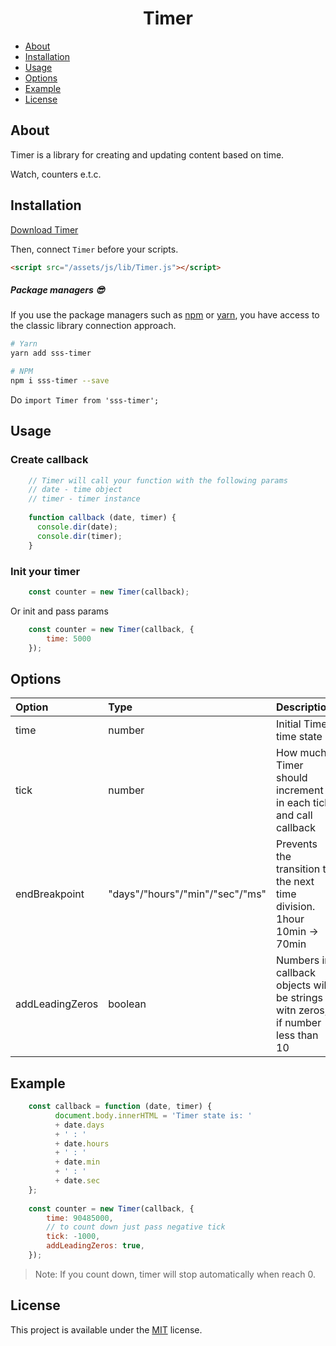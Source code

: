 <h1 align="center">Timer</h1>

- [About](#about)
- [Installation](#installation)
- [Usage](#usage)
- [Options](#options)
- [Example](#example)
- [License](#license)

## About
Timer is a library for creating and updating content based on time.

Watch, counters e.t.c.

## Installation

<a target="_blank" href="https://raw.githubusercontent.com/Natteke/SmokinSexySoftware/master/packages/Timer/dist/Timer.js">Download Timer</a>

Then, connect `Timer` before your scripts.

```html
<script src="/assets/js/lib/Timer.js"></script>
```
 
##### Package managers 😎

If you use the package managers such as [npm](https://www.npmjs.com/) or [yarn](https://yarnpkg.com/en/), you have access to the classic library connection approach.

```sh
# Yarn
yarn add sss-timer

# NPM
npm i sss-timer --save
```
Do `import Timer from 'sss-timer';`

## Usage
### Create callback

```Javascript
    // Timer will call your function with the following params
    // date - time object
    // timer - timer instance
    
    function callback (date, timer) {
      console.dir(date);
      console.dir(timer);
    }
```

### Init your timer

```Javascript
    const counter = new Timer(callback);
```

Or init and pass params

```Javascript
    const counter = new Timer(callback, {
        time: 5000
    });
```

## Options

| Option  | Type  | Description |
| :------------ |:---------------|:--------------|
| time      | number| Initial Timer time state |
| tick     | number        |   How much Timer should increment in each tick and call callback |
| endBreakpoint | "days"/"hours"/"min"/"sec"/"ms"        | Prevents the transition to the next time division. 1hour 10min -> 70min |
| addLeadingZeros | boolean        | Numbers in callback objects will be strings witn zeros, if number less than 10 |

## Example

```Javascript
    const callback = function (date, timer) {
          document.body.innerHTML = 'Timer state is: '
          + date.days
          + ' : '
          + date.hours  
          + ' : '
          + date.min
          + ' : '
          + date.sec
    };
    
    const counter = new Timer(callback, {
        time: 90485000,
        // to count down just pass negative tick
        tick: -1000,
        addLeadingZeros: true,
    });
```

>Note: If you count down, timer will stop automatically when reach 0. 

## License 
This project is available under the [MIT](https://opensource.org/licenses/mit-license.php) license.